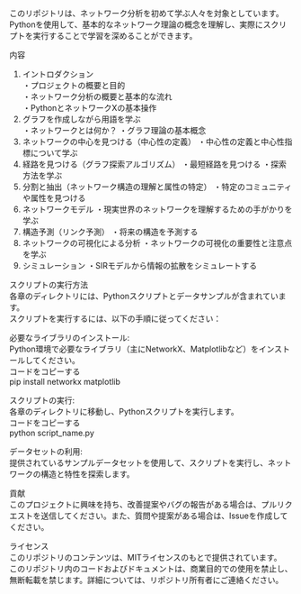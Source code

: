 このリポジトリは、ネットワーク分析を初めて学ぶ人々を対象としています。Pythonを使用して、基本的なネットワーク理論の概念を理解し、実際にスクリプトを実行することで学習を深めることができます。

内容
1. イントロダクション<br>
・プロジェクトの概要と目的<br>
・ネットワーク分析の概要と基本的な流れ<br>
・PythonとネットワークXの基本操作
2. グラフを作成しながら用語を学ぶ<br>
・ネットワークとは何か？
・グラフ理論の基本概念
3. ネットワークの中心を見つける（中心性の定義）
・中心性の定義と中心性指標について学ぶ
4. 経路を見つける（グラフ探索アルゴリズム）
・最短経路を見つける
・探索方法を学ぶ
5. 分割と抽出（ネットワーク構造の理解と属性の特定）
・特定のコミュニティや属性を見つける
6. ネットワークモデル
・現実世界のネットワークを理解するための手がかりを学ぶ
7. 構造予測（リンク予測）
・将来の構造を予測する
8. ネットワークの可視化による分析
・ネットワークの可視化の重要性と注意点を学ぶ
9. シミュレーション
・SIRモデルから情報の拡散をシミュレートする

スクリプトの実行方法<br>
各章のディレクトリには、Pythonスクリプトとデータサンプルが含まれています。<br>
スクリプトを実行するには、以下の手順に従ってください：

必要なライブラリのインストール:<br>
Python環境で必要なライブラリ（主にNetworkX、Matplotlibなど）をインストールしてください。<br>
コードをコピーする<br>
pip install networkx matplotlib<br>

スクリプトの実行:<br>
各章のディレクトリに移動し、Pythonスクリプトを実行します。<br>
コードをコピーする<br>
python script_name.py

データセットの利用:<br>
提供されているサンプルデータセットを使用して、スクリプトを実行し、ネットワークの構造と特性を探索します。<br>

貢献<br>
このプロジェクトに興味を持ち、改善提案やバグの報告がある場合は、プルリクエストを送信してください。また、質問や提案がある場合は、Issueを作成してください。<br>

ライセンス<br>
このリポジトリのコンテンツは、MITライセンスのもとで提供されています。<br>
このリポジトリ内のコードおよびドキュメントは、商業目的での使用を禁止し、無断転載を禁じます。詳細については、リポジトリ所有者にご連絡ください。

